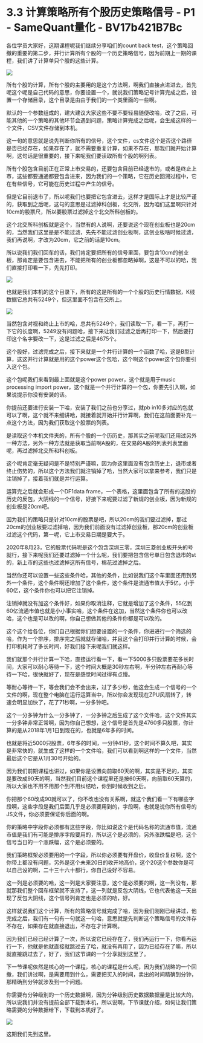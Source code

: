 # 3.3 计算策略所有个股历史策略信号 - P1 - SameQuant量化 - BV17b421B7Bc

各位学员大家好，这期课程呢我们继续分享咱们的count back test，这个策略回撤的重要的第二步，并行计算所有个股的一个历史策略信号，因为前期上一期的课程，我们讲了计算单只个股的这些计算。



![](img/29207d9e05092b51ea68b7a22bd882b8_1.png)

所有个股的计算，所有个股的主要用的是这个方法啊，啊我们直接点进进去，首先呢这个呢是自己代码的意思，你要设置一个，就说我们策略记号计算完成之后，设置一个存储目录，这个目录是由由于我们的一个类里面的一些啊。

默认的一个参数组成的，建大建议大家这些不要不要轻易随便改哈，改了之后，可能其他的一个策略的其他环节会遇到问题，策略计算完成之后呢，会生成这样的一个文件，CSV文件存储到本机。

这一句的意思就是说先判断你所有的信号，这个文件，cs文件这个是否这个路径是否已经存在，如果存在了，就不需要重复计算，如果不存在，那我们就开始计算啊，这句话是很重要的，接下来呢我们要读取所有个股的啊列表。

所有个股包含目前正在正常上市交易的，还要包含目前已经退市的，或者是终止上市，这些都要通通都要包含进来，因为我们的一个策略，它在历史回溯过程中，它在有些信号，它可能在历史过程中产生的信号。

但是它目前退市了，所以呢我们也要把它包含进去，这样才是国际上才是比较严谨的，获取到之后呢，这句的意思是过滤掉科创板，北交所，因为咱们这里啊只针对10cm的股票尺，所以要股票过滤掉这个北交所科创板的。

这个北交所科创板就是这个，当然有的人说啊，还要说这个现在创业板也是20cm的，当然我们这里是是不能过滤，先先不能过滤创业板啊，这创业板啥时候过滤，我们再说啊，才改为20cm，它之前的话是10cm。

所以说我们我们回车的话，我们肯定要把所有的信号里面，要包含10cm的创业板，那肯定是要包含进去，不能把所有的创业板都忽略掉啊，这是不可以的哈，我们直接打印看一下，先先打印。



![](img/29207d9e05092b51ea68b7a22bd882b8_3.png)

也就是我们本机的这个目录下，所有的这是所有的一个个股的历史行情数据，K线数据它总共有5249个，但这里面不包含在交所上。



![](img/29207d9e05092b51ea68b7a22bd882b8_5.png)

当然包含对视和终止上市的哈，总共有5249个，我们读取一下，看一下，再打一下它的长度啊，5249没有问题哈，接下来让我们过滤之后再打印一下，然后要打印这个名字要改一下，这是过滤之后是4675个。

这个股好，过滤完成之后，接下来就是一个并行计算的一个函数了哈，这是B型计算，这这并行计算就是用的这个power这个包哈，这个啊这个power这个包你要引入这个包。

这个包呢我们来看到最上面就是这个power power，这个就是用于music processing import power，这个就是一个并行计算的一个包，你要先引入啊，如果说提示你没有安装的话。

你提前还要进行安装一下哈，安装了我们之前也分享过，就pb in10多对应的包就可以了啊，这个就不来细讲哈，就接着就开始并行计算啊，我们在这前面要补充一点这个方法，因为我们获取这个股票的列表。

是读取这个本机文件夹的，所有个股的一个历历史，那其实之前呢我们还用过另外一种方法，另外一种方法就是获取当前啊A股的，在交易的A股的列表列表里面呢，再过滤掉北交所和科创板。

这个呢肯定毫无疑问是不是特别严谨嘛，因为你这里面没有包含历史上，退市或者终止伤势的，所以这个方法我们就注销掉了哈，当然大家可以拿来参考，我们只是注销掉了，接着我们就是并行运算。

运算完之后就会形成一个DF1data frame，一个表格，这里面包含了所有的这股的历史的反包，大阴线的一个信号，好接下来呢要过滤了新规的创业板，因为新规的创业板是20cm吧。

因为我们的策略只是针对10cm的股票是吧，所以20cm的我们要过滤掉，那过20cm的创业板要过滤掉哈，因为我们前面没有过滤掉创业板，那20cm的创业板过滤这个代码，第一呢，它上市交易日期是要大于。

2020年8月23，它的股票代码呢是这个包含深圳三零，深圳三菱创业板开头的号就行，接下来呢我们还要过滤掉一个什么呢，我们要把包含信号单日包含退市的st的，新上市的这些也过滤掉这所有信号，棉花过滤掉之后。

当然你还可以设置一些这些条件哈，其他的条件，比如说我们这个车里面还用到另外一个条件，这个条件啊还增加了这个条件，这个条件是流通市值大于5亿，小于60亿，这个条件你也可以把它注销掉。

注销掉就没有加这个条件好，如果你取消注释，它就是增加了这个条件，55亿到60亿流通市值也就是小小事实哈，这个条件在这加，当然这个条件你也可以改哈，这个也是可以改的啊，你自己想做其他的条件你都是可以改的。

这个这个给各位，你们自己根据你们想要设置的一个条件，你进进行一个筛选的哈，作为一个排序，排序完之后就就存储哈，并且这个会打印并行计算的时候，会打印机耗时了多长时间，好我们接下来呢我们就这样。

我们就那个并行计算一下哈，直接运行看一下，看一下5000多只股票要花多长时间，大家可以耐心等待一下，这个时间大概是30秒左右啊，半分钟左右再耐心等待一下哈，很快就好了，现在是感觉时间过得有点慢。

等耐心等待一下，等会我们会不会出来，过了多少秒，他这会生成一个信号的一个文件的啊，现在整个电脑在运行运算当中，所以你会发现现在ZPU风扇转了，转速会明显加快了，花了71秒啊，一分多钟吧。

这个一分多钟为什么一分多钟了，一分多钟之后生成了这个文件哈，这个文件其实一分多钟非常正常啊，因为你自己想想，这个信号是首先是4760多只股票，你计算的是从2018年1月1日到现在的，也就是6年多的时间。

也就是将近5000只股票，6年多的时间，一分钟41秒，这个时间不算久吧，其实是非常快的，就生成了这样的一个文件哈，我们可以看到啊这样的一个文件，当然最后这个它是从1月30号开始的。

因为我们前期课程也讲过，如果你是设置向前取60天的啊，其实是不足的，其实是要改成90天的啊，当然我们目前这个课程里还是按60天啊，向前取60天算的，所以大家也不用不用那个到不用纠结哈，你到时候收到之后。

你把那个60改成90就可以了，你不改也没有关系啊，就这个我们看一下有哪些字段啊，这些字段是我们后面几乎是必须要用到的，字段啊，也就是说你所有信号的JS文件，你必须要保证你后面的啊。

你的策略中字段你必须都有这些字段，你比如说这个是代码名称的流通市值，流通市值是我们有可能是排序字段要用的，所以这个是必须的，另外涨跌幅是吧，这个信号当日的一个涨跌幅，这个是必须要的。

我们策略框架必须要用的一个字段，所以你必须要有开盘价，收盘价复权啊，这个你带上都没有问题，另外是这个未来20日的收开地高价，这个20这个参数你是可以自己设的啊，二十三十六十都行，你自己设好不容易。

这一列是必须要的哈，这一列是大家要注意，这个是必须要的啊，这一列没有，那就那我们整个回车框架就不支持了，这一列就是反包大阴线，它也代表他这一天出现了反包大阴线，这个信号列肯定也是必须的哈，好。

这样就说我们这个计算，所有的策略信号就完成了哈，因为我们刚刚已经讲过，他完成之后，我们有一句有一句就这一句哈，意思就是先判断这个策略信号的文件存不存在，如果存在就直接退出，不存在才计算啊。

因为我们已经已经计算了一次，所以说它已经存在了，我们再运行一下，你看再运行一下，他就是他就直接就跳过去了哈，就没有再用了，因为已经存在了嘛，所以就直接跳过去了，好了，我们这节课的一个分享就到这里了。

下一节课呢依然是核心的一个课程，核心的课程是什么呢，因为我们战略的一个回撤，我们讲过啊，是需要用到什么，需要把买入的时间，卖出的时间精确到分钟，那精确到分钟就涉及到一个问题。

你需要有分钟级别的一个历史数据啊，因为分钟级别历史数据数据量是比较大的，所以说我们并没有提前全部下载到本机，所以说啊，下节课就介绍，如何让我们策略需要的分钟数据给下，下载到本机好了。



![](img/29207d9e05092b51ea68b7a22bd882b8_7.png)

这期我们先到这里。